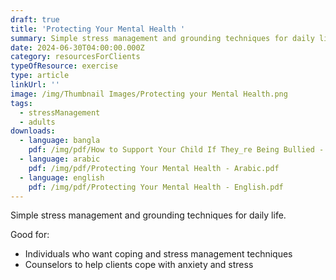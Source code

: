 ```yaml
---
draft: true
title: 'Protecting Your Mental Health '
summary: Simple stress management and grounding techniques for daily life.
date: 2024-06-30T04:00:00.000Z
category: resourcesForClients
typeOfResource: exercise
type: article
linkUrl: ''
image: /img/Thumbnail Images/Protecting your Mental Health.png
tags:
  - stressManagement
  - adults
downloads:
  - language: bangla
    pdf: /img/pdf/How to Support Your Child If They_re Being Bullied - Bangla.pdf
  - language: arabic
    pdf: /img/pdf/Protecting Your Mental Health - Arabic.pdf
  - language: english
    pdf: /img/pdf/Protecting Your Mental Health - English.pdf
---
```


Simple stress management and grounding techniques for daily life.

Good for:

* Individuals who want coping and stress management techniques 
* Counselors to help clients cope with anxiety and stress
